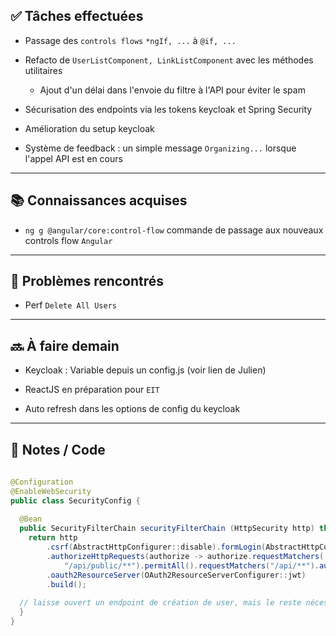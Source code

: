 ## ✅ Tâches effectuées

- Passage des `controls flows` `*ngIf, ...` à `@if, ...`
	
- Refacto de `UserListComponent, LinkListComponent` avec les méthodes utilitaires
	- Ajout d'un délai dans l'envoie du filtre à l'API pour éviter le spam
	
- Sécurisation des endpoints via les tokens keycloak et Spring Security
	
- Amélioration du setup keycloak
	
- Système de feedback : un simple message `Organizing...` lorsque l'appel API est en cours
	

---

## 📚 Connaissances acquises

- `ng g @angular/core:control-flow` commande de passage aux nouveaux controls flow `Angular`
	

---

## 🐞 Problèmes rencontrés

- Perf `Delete All Users`
	

---

## 🔜 À faire demain

- Keycloak : Variable depuis un config.js (voir lien de Julien)
	
- ReactJS en préparation pour `EIT`
	
- Auto refresh dans les options de config du keycloak
	

---

## 🧩 Notes / Code

```java
  
@Configuration  
@EnableWebSecurity  
public class SecurityConfig {  
  
  @Bean  
  public SecurityFilterChain securityFilterChain (HttpSecurity http) throws Exception {  
    return http  
        .csrf(AbstractHttpConfigurer::disable).formLogin(AbstractHttpConfigurer::disable).httpBasic(AbstractHttpConfigurer::disable)  
        .authorizeHttpRequests(authorize -> authorize.requestMatchers(  
            "/api/public/**").permitAll().requestMatchers("/api/**").authenticated().anyRequest().authenticated())  
        .oauth2ResourceServer(OAuth2ResourceServerConfigurer::jwt)  
        .build();  
  
  // laisse ouvert un endpoint de création de user, mais le reste nécessite un accessToken
  }  
}
```

